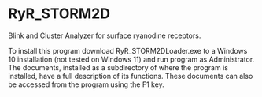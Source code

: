 # RyR_STORM2D
 Blink and Cluster Analyzer for surface ryanodine receptors.

To install this program download RyR_STORM2DLoader.exe to a Windows 10 installation (not tested on Windows 11) and run program 
as Administrator. The documents, installed as a subdirectory of where the program is installed, have a full description of its functions.
These documents can also be accessed from the program using the F1 key.
       
